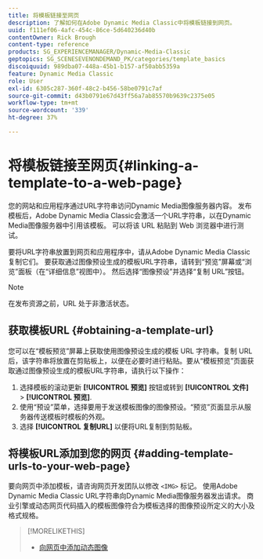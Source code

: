 ```yaml
---
title: 将模板链接至网页
description: 了解如何在Adobe Dynamic Media Classic中将模板链接到网页。
uuid: f111ef06-4afc-454c-86ce-5d640236d40b
contentOwner: Rick Brough
content-type: reference
products: SG_EXPERIENCEMANAGER/Dynamic-Media-Classic
geptopics: SG_SCENESEVENONDEMAND_PK/categories/template_basics
discoiquuid: 989dba07-448a-45b1-b157-af50abb5359a
feature: Dynamic Media Classic
role: User
exl-id: 6305c287-360f-48c2-b456-58be0791c7af
source-git-commit: d43b0791e67d43ff56a7ab85570b9639c2375e05
workflow-type: tm+mt
source-wordcount: '339'
ht-degree: 37%

---
```


# 将模板链接至网页{#linking-a-template-to-a-web-page}

您的网站和应用程序通过URL字符串访问Dynamic Media图像服务器内容。 发布模板后，Adobe Dynamic Media Classic会激活一个URL字符串，以在Dynamic Media图像服务器中引用该模板。 可以将该 URL 粘贴到 Web 浏览器中进行测试。

要将URL字符串放置到网页和应用程序中，请从Adobe Dynamic Media Classic复制它们。 要获取通过图像预设生成的模板URL字符串，请转到“预览”屏幕或“浏览”面板（在“详细信息”视图中）。 然后选择“图像预设”并选择“复制 URL”按钮。

>[!NOTE]
>
>在发布资源之前，URL 处于非激活状态。

## 获取模板URL {#obtaining-a-template-url}

您可以在“模板预览”屏幕上获取使用图像预设生成的模板 URL 字符串。复制 URL 后，该字符串将放置在剪贴板上，以便在必要时进行粘贴。要从“模板预览”页面获取通过图像预设生成的模板URL字符串，请执行以下操作：

1. 选择模板的滚动更新 **[!UICONTROL 预览]** 按钮或转到 **[!UICONTROL 文件]** > **[!UICONTROL 预览]**.
1. 使用“预设”菜单，选择要用于发送模板图像的图像预设。“预览”页面显示从服务器传送模板时模板的外观。
1. 选择 **[!UICONTROL 复制URL]** 以便将URL复制到剪贴板。

## 将模板URL添加到您的网页 {#adding-template-urls-to-your-web-page}

要向网页中添加模板，请咨询网页开发团队以修改 `<IMG>` 标记。 使用Adobe Dynamic Media Classic URL字符串向Dynamic Media图像服务器发出请求。 商业引擎或动态网页代码插入的模板图像符合为模板选择的图像预设所定义的大小及格式规格。

>[!MORELIKETHIS]
>
>* [向网页中添加动态图像](linking-urls-web-application.md#adding_dynamic_images_to_your_web_page)

